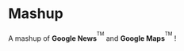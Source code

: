 # Mashup

A mashup of **Google News**<sup><sup>TM</sup></sup> and **Google Maps**<sup><sup>TM</sup></sup> !
